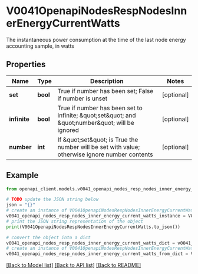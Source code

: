 # V0041OpenapiNodesRespNodesInnerEnergyCurrentWatts

The instantaneous power consumption at the time of the last node energy accounting sample, in watts

## Properties

Name | Type | Description | Notes
------------ | ------------- | ------------- | -------------
**set** | **bool** | True if number has been set; False if number is unset | [optional] 
**infinite** | **bool** | True if number has been set to infinite; \&quot;set\&quot; and \&quot;number\&quot; will be ignored | [optional] 
**number** | **int** | If \&quot;set\&quot; is True the number will be set with value; otherwise ignore number contents | [optional] 

## Example

```python
from openapi_client.models.v0041_openapi_nodes_resp_nodes_inner_energy_current_watts import V0041OpenapiNodesRespNodesInnerEnergyCurrentWatts

# TODO update the JSON string below
json = "{}"
# create an instance of V0041OpenapiNodesRespNodesInnerEnergyCurrentWatts from a JSON string
v0041_openapi_nodes_resp_nodes_inner_energy_current_watts_instance = V0041OpenapiNodesRespNodesInnerEnergyCurrentWatts.from_json(json)
# print the JSON string representation of the object
print(V0041OpenapiNodesRespNodesInnerEnergyCurrentWatts.to_json())

# convert the object into a dict
v0041_openapi_nodes_resp_nodes_inner_energy_current_watts_dict = v0041_openapi_nodes_resp_nodes_inner_energy_current_watts_instance.to_dict()
# create an instance of V0041OpenapiNodesRespNodesInnerEnergyCurrentWatts from a dict
v0041_openapi_nodes_resp_nodes_inner_energy_current_watts_from_dict = V0041OpenapiNodesRespNodesInnerEnergyCurrentWatts.from_dict(v0041_openapi_nodes_resp_nodes_inner_energy_current_watts_dict)
```
[[Back to Model list]](../README.md#documentation-for-models) [[Back to API list]](../README.md#documentation-for-api-endpoints) [[Back to README]](../README.md)



